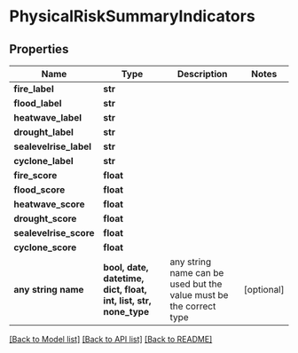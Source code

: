 # PhysicalRiskSummaryIndicators


## Properties
Name | Type | Description | Notes
------------ | ------------- | ------------- | -------------
**fire_label** | **str** |  | 
**flood_label** | **str** |  | 
**heatwave_label** | **str** |  | 
**drought_label** | **str** |  | 
**sealevelrise_label** | **str** |  | 
**cyclone_label** | **str** |  | 
**fire_score** | **float** |  | 
**flood_score** | **float** |  | 
**heatwave_score** | **float** |  | 
**drought_score** | **float** |  | 
**sealevelrise_score** | **float** |  | 
**cyclone_score** | **float** |  | 
**any string name** | **bool, date, datetime, dict, float, int, list, str, none_type** | any string name can be used but the value must be the correct type | [optional]

[[Back to Model list]](../README.md#documentation-for-models) [[Back to API list]](../README.md#documentation-for-api-endpoints) [[Back to README]](../README.md)



